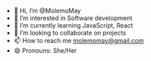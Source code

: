 - 👋 Hi, I’m @MolemoMay
- 👀 I’m interested in Software development
- 🌱 I’m currently learning JavaScript, React
- 💞️ I’m looking to collaborate on projects
- 📫 How to reach me molemomay@gmail.com
- 😄 Pronouns: She/Her
  

<!---
MolemoMay/MolemoMay is a ✨ special ✨ repository because its `README.md` (this file) appears on your GitHub profile.
You can click the Preview link to take a look at your changes.
--->
